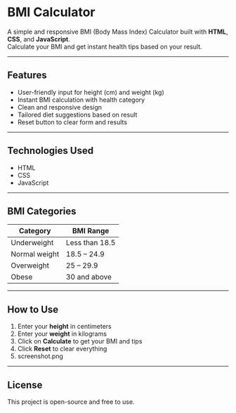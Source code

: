 # BMI Calculator 

A simple and responsive BMI (Body Mass Index) Calculator built with **HTML**, **CSS**, and **JavaScript**.  
Calculate your BMI and get instant health tips based on your result.

---
## Features

- User-friendly input for height (cm) and weight (kg)
- Instant BMI calculation with health category
- Clean and responsive design
- Tailored diet suggestions based on result
- Reset button to clear form and results

---

## Technologies Used

- HTML
- CSS
- JavaScript

---

## BMI Categories

| Category       | BMI Range      |
|----------------|----------------|
| Underweight    | Less than 18.5 |
| Normal weight  | 18.5 – 24.9    |
| Overweight     | 25 – 29.9      |
| Obese          | 30 and above   |

---

## How to Use

1. Enter your **height** in centimeters
2. Enter your **weight** in kilograms
3. Click on **Calculate** to get your BMI and tips
4. Click **Reset** to clear everything
5. screenshot.png

---
## License

This project is open-source and free to use.
